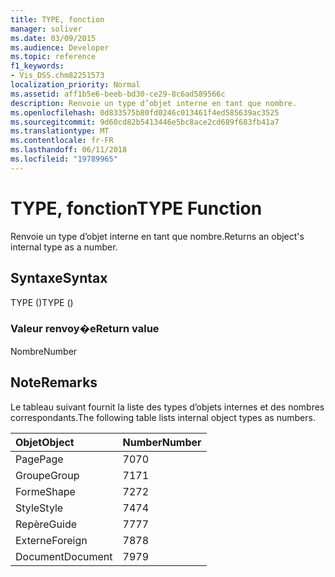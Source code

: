 ```yaml
---
title: TYPE, fonction
manager: soliver
ms.date: 03/09/2015
ms.audience: Developer
ms.topic: reference
f1_keywords:
- Vis_DSS.chm82251573
localization_priority: Normal
ms.assetid: aff1b5e6-beeb-bd30-ce29-8c6ad589566c
description: Renvoie un type d’objet interne en tant que nombre.
ms.openlocfilehash: 0d833575b80fd0246c013461f4ed585639ac3525
ms.sourcegitcommit: 9d60cd82b5413446e5bc8ace2cd689f683fb41a7
ms.translationtype: MT
ms.contentlocale: fr-FR
ms.lasthandoff: 06/11/2018
ms.locfileid: "19789965"
---
```

# <a name="type-function"></a><span data-ttu-id="a99f1-103">TYPE, fonction</span><span class="sxs-lookup"><span data-stu-id="a99f1-103">TYPE Function</span></span>

<span data-ttu-id="a99f1-104">Renvoie un type d’objet interne en tant que nombre.</span><span class="sxs-lookup"><span data-stu-id="a99f1-104">Returns an object's internal type as a number.</span></span> 
  
## <a name="syntax"></a><span data-ttu-id="a99f1-105">Syntaxe</span><span class="sxs-lookup"><span data-stu-id="a99f1-105">Syntax</span></span>

<span data-ttu-id="a99f1-106">TYPE ()</span><span class="sxs-lookup"><span data-stu-id="a99f1-106">TYPE ()</span></span>
  
### <a name="return-value"></a><span data-ttu-id="a99f1-107">Valeur renvoy�e</span><span class="sxs-lookup"><span data-stu-id="a99f1-107">Return value</span></span>

<span data-ttu-id="a99f1-108">Nombre</span><span class="sxs-lookup"><span data-stu-id="a99f1-108">Number</span></span>
  
## <a name="remarks"></a><span data-ttu-id="a99f1-109">Note</span><span class="sxs-lookup"><span data-stu-id="a99f1-109">Remarks</span></span>

<span data-ttu-id="a99f1-110">Le tableau suivant fournit la liste des types d’objets internes et des nombres correspondants.</span><span class="sxs-lookup"><span data-stu-id="a99f1-110">The following table lists internal object types as numbers.</span></span>
  
|<span data-ttu-id="a99f1-111">**Objet**</span><span class="sxs-lookup"><span data-stu-id="a99f1-111">**Object**</span></span>|<span data-ttu-id="a99f1-112">**Number**</span><span class="sxs-lookup"><span data-stu-id="a99f1-112">**Number**</span></span>|
|:-----|:-----|
|<span data-ttu-id="a99f1-113">Page</span><span class="sxs-lookup"><span data-stu-id="a99f1-113">Page</span></span>  <br/> |<span data-ttu-id="a99f1-114">70</span><span class="sxs-lookup"><span data-stu-id="a99f1-114">70</span></span>  <br/> |
|<span data-ttu-id="a99f1-115">Groupe</span><span class="sxs-lookup"><span data-stu-id="a99f1-115">Group</span></span>  <br/> |<span data-ttu-id="a99f1-116">71</span><span class="sxs-lookup"><span data-stu-id="a99f1-116">71</span></span>  <br/> |
|<span data-ttu-id="a99f1-117">Forme</span><span class="sxs-lookup"><span data-stu-id="a99f1-117">Shape</span></span>  <br/> |<span data-ttu-id="a99f1-118">72</span><span class="sxs-lookup"><span data-stu-id="a99f1-118">72</span></span>  <br/> |
|<span data-ttu-id="a99f1-119">Style</span><span class="sxs-lookup"><span data-stu-id="a99f1-119">Style</span></span>  <br/> |<span data-ttu-id="a99f1-120">74</span><span class="sxs-lookup"><span data-stu-id="a99f1-120">74</span></span>  <br/> |
|<span data-ttu-id="a99f1-121">Repère</span><span class="sxs-lookup"><span data-stu-id="a99f1-121">Guide</span></span>  <br/> |<span data-ttu-id="a99f1-122">77</span><span class="sxs-lookup"><span data-stu-id="a99f1-122">77</span></span>  <br/> |
|<span data-ttu-id="a99f1-123">Externe</span><span class="sxs-lookup"><span data-stu-id="a99f1-123">Foreign</span></span>  <br/> |<span data-ttu-id="a99f1-124">78</span><span class="sxs-lookup"><span data-stu-id="a99f1-124">78</span></span>  <br/> |
|<span data-ttu-id="a99f1-125">Document</span><span class="sxs-lookup"><span data-stu-id="a99f1-125">Document</span></span>  <br/> |<span data-ttu-id="a99f1-126">79</span><span class="sxs-lookup"><span data-stu-id="a99f1-126">79</span></span>  <br/> |
   

